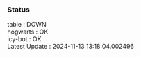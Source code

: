 ### Status


table : DOWN  
hogwarts : OK  
icy-bot : OK  
Latest Update : 2024-11-13 13:18:04.002496
